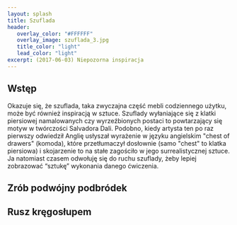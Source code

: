 ```yaml
---
layout: splash
title: Szuflada
header:
   overlay_color: "#FFFFFF"
   overlay_image: szuflada_3.jpg
   title_color: "light"
   lead_color: "light"
excerpt: (2017-06-03) Niepozorna inspiracja
---
```


## Wstęp

Okazuje się, że szuflada, taka zwyczajna część mebli codziennego użytku, może być również inspiracją w sztuce. Szuflady wyłaniające się z klatki piersiowej namalowanych czy wyrzeźbionych postaci to powtarzający się motyw w twórczości Salvadora Dali. Podobno, kiedy artysta ten po raz pierwszy odwiedził Anglię usłyszał wyrażenie w języku angielskim "chest of drawers" (komoda), które przetłumaczył dosłownie (samo "chest" to klatka piersiowa) i skojarzenie to na stałe zagościło w jego surrealistycznej sztuce. 
Ja natomiast czasem odwołuję się do ruchu szuflady, żeby lepiej zobrazować “sztukę” wykonania danego ćwiczenia.

## Zrób podwójny podbródek

## Rusz kręgosłupem
